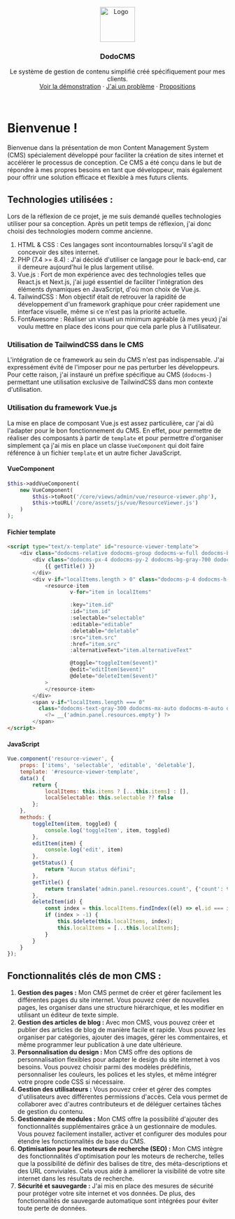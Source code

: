 <!-- PROJECT LOGO -->
<br />
<div align="center">
  <a href="https://github.com/othneildrew/Best-README-Template">
    <img src="https://i.ibb.co/tzw8HHt/Microsoft-Fluentui-Emoji-3d-Dodo-3d-1024-2.png" alt="Logo" width="80" height="80">
  </a>

<h3 align="center"><strong>DodoCMS</strong></h3>

  <p align="center">
    Le système de gestion de contenu simplifié créé spécifiquement pour mes clients.
    <br />
    <a href="https://github.com/othneildrew/Best-README-Template">Voir la démonstration</a>
    ·
    <a href="https://github.com/othneildrew/Best-README-Template/issues">J'ai un problème</a>
    ·
    <a href="https://github.com/othneildrew/Best-README-Template/issues">Propositions</a>
  </p>
</div>
<br>

# Bienvenue !
Bienvenue dans la présentation de mon Content Management System (CMS) spécialement développé pour faciliter la création de sites internet et accélérer le processus de conception. Ce CMS a été conçu dans le but de répondre à mes propres besoins en tant que développeur, mais également pour offrir une solution efficace et flexible à mes futurs clients.

## Technologies utilisées :

Lors de la réflexion de ce projet, je me suis demandé quelles technologies utiliser pour sa conception. Après un petit temps de réflexion, j'ai donc choisi des technologies modern comme ancienne.

<ol>
    <li>HTML & CSS : Ces langages sont incontournables lorsqu'il s'agit de concevoir des sites internet.</li>
    <li>PHP (7.4 >= 8.4) : J'ai décidé d'utiliser ce langage pour le back-end, car il demeure aujourd'hui le plus largement utilisé.</li>
    <li>Vue.js : Fort de mon expérience avec des technologies telles que React.js et Next.js, j'ai jugé essentiel de faciliter l'intégration des éléments dynamiques en JavaScript, d'où mon choix de Vue.js.</li>
    <li>TailwindCSS : Mon objectif était de retrouver la rapidité de développement d'un framework graphique pour créer rapidement une interface visuelle, même si ce n'est pas la priorité actuelle.</li>
    <li>FontAwesome : Réaliser un visuel un minimum agréable (à mes yeux) j'ai voulu mettre en place des icons pour que cela parle plus à l'utilisateur.</li>
</ol>

### Utilisation de TailwindCSS dans le CMS

L'intégration de ce framework au sein du CMS n'est pas indispensable. J'ai expressément évité de l'imposer pour ne pas perturber les développeurs. Pour cette raison, j'ai instauré un préfixe spécifique au CMS (`dodocms-`) permettant une utilisation exclusive de TailwindCSS dans mon contexte d'utilisation.

### Utilisation du framework Vue.js

La mise en place de composant Vue.js est assez particulière, car j'ai dû l'adapter pour le bon fonctionnement du CMS. En effet, pour permettre de réaliser des composants à partir de `template` et pour permettre d'organiser simplement ça j'ai mis en place un classe `VueComponent` qui doit faire référence à un fichier `template` et un autre ficher JavaScript.  

#### VueComponent

```php
$this->addVueComponent(
    new VueComponent(
        $this->toRoot('/core/views/admin/vue/resource-viewer.php'),
        $this->toURL('/core/assets/js/vue/ResourceViewer.js')
    )
);
```

#### Fichier template
```html
<script type="text/x-template" id="resource-viewer-template">
    <div class="dodocms-relative dodocms-group dodocms-w-full dodocms-bg-gray-600 dodocms-rounded-xl dodocms-border-[1px] dodocms-border-gray-500 dodocms-shadow-lg dodocms-text-white dodocms-outline-none focus:dodocms-border-gray-400 dodocms-mb-1 dodocms-min-h-[400px] dodocms-flex dodocms-flex-col dodocms-overflow-hidden">
        <div class="dodocms-px-4 dodocms-py-2 dodocms-bg-gray-700 dodocms-border-b-[1px] dodocms-border-gray-500 dodocms-text-lg">
            {{ getTitle() }}
        </div>
        <div v-if="localItems.length > 0" class="dodocms-p-4 dodocms-h-full dodocms-w-full dodocms-grid dodocms-grid-cols-4 dodocms-gap-4">
            <resource-item
                    v-for="item in localItems"

                    :key="item.id"
                    :id="item.id"
                    :selectable="selectable"
                    :editable="editable"
                    :deletable="deletable"
                    :src="item.src"
                    :href="item.src"
                    :alternativeText="item.alternativeText"

                    @toggle="toggleItem($event)"
                    @edit="editItem($event)"
                    @delete="deleteItem($event)"
            >
            </resource-item>
        </div>
        <span v-if="localItems.length === 0"
          class="dodocms-text-gray-300 dodocms-mx-auto dodocms-m-auto dodocms-text-xl">
            <?= __('admin.panel.resources.empty') ?>
        </span>
</script>
```

#### JavaScript
```javascript
Vue.component('resource-viewer', {
    props: ['items', 'selectable', 'editable', 'deletable'],
    template: '#resource-viewer-template',
    data() {
        return {
            localItems: this.items ? [...this.items] : [],
            localSelectable: this.selectable ?? false
        };
    },
    methods: {
        toggleItem(item, toggled) {
            console.log('toggleItem', item, toggled)
        },
        editItem(item) {
            console.log('edit', item)
        },
        getStatus() {
            return "Aucun status défini";
        },
        getTitle() {
            return translate('admin.panel.resources.count', {'count': this.localItems.length});
        },
        deleteItem(id) {
            const index = this.localItems.findIndex((el) => el.id === id);
            if (index > -1) {
                this.$delete(this.localItems, index);
                this.localItems = [...this.localItems];
            }
        }
    }
});
```

## Fonctionnalités clés de mon CMS :
<ol>
    <li>
    <strong>Gestion des pages :</strong> Mon CMS permet de créer et gérer facilement les différentes pages du site internet. Vous pouvez créer de nouvelles pages, les organiser dans une structure hiérarchique, et les modifier en utilisant un éditeur de texte simple.
    </li>
    <li>
    <strong>Gestion des articles de blog :</strong> Avec mon CMS, vous pouvez créer et publier des articles de blog de manière facile et rapide. Vous pouvez les organiser par catégories, ajouter des images, gérer les commentaires, et même programmer leur publication à une date ultérieure.
    </li>
    <li>
    <strong>Personnalisation du design :</strong> Mon CMS offre des options de personnalisation flexibles pour adapter le design du site internet à vos besoins. Vous pouvez choisir parmi des modèles prédéfinis, personnaliser les couleurs, les polices et les styles, et même intégrer votre propre code CSS si nécessaire.
    </li>
    <li>
    <strong>Gestion des utilisateurs :</strong> Vous pouvez créer et gérer des comptes d'utilisateurs avec différentes permissions d'accès. Cela vous permet de collaborer avec d'autres contributeurs et de déléguer certaines tâches de gestion du contenu.
    </li>
    <li>
    <strong>Gestionnaire de modules :</strong> Mon CMS offre la possibilité d'ajouter des fonctionnalités supplémentaires grâce à un gestionnaire de modules. Vous pouvez facilement installer, activer et configurer des modules pour étendre les fonctionnalités de base du CMS.
    </li>
    <li>
    <strong>Optimisation pour les moteurs de recherche (SEO) :</strong> Mon CMS intègre des fonctionnalités d'optimisation pour les moteurs de recherche, telles que la possibilité de définir des balises de titre, des méta-descriptions et des URL conviviales. Cela vous aide à améliorer la visibilité de votre site internet dans les résultats de recherche.
    </li>
    <li>
    <strong>Sécurité et sauvegarde :</strong> J'ai mis en place des mesures de sécurité pour protéger votre site internet et vos données. De plus, des fonctionnalités de sauvegarde automatique sont intégrées pour éviter toute perte de données.
    </li>
</ol>